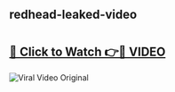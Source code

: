## redhead-leaked-video 

# <h2><a href="http://freeplayer.one?title=redhead-leaked-video&ref=21J">🔗 Click to Watch 👉🔴 VIDEO</a></h2>

<a href="http://freeplayer.one?title=redhead-leaked-video&ref=21J" rel="nofollow" data-target="animated-image.originalLink"><img src="https://i.ibb.co.com/xMMVF88/686577567.gif" alt="Viral Video Original" style="max-width: 100%; display: inline-block;" data-target="animated-image.originalImage"></a>

